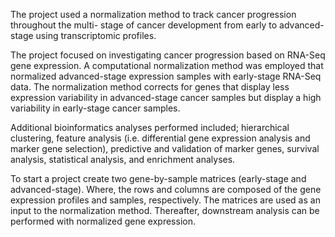 The project used a normalization method to track cancer progression throughout the multi-
stage of cancer development from early to advanced-stage using transcriptomic profiles.

The project focused on investigating cancer progression based on RNA-Seq gene expression.
A computational normalization method was employed that normalized advanced-stage
expression samples with early-stage RNA-Seq data. The normalization method corrects for
genes that display less expression variability in advanced-stage cancer samples but display a
high variability in early-stage cancer samples.

Additional bioinformatics analyses performed included; hierarchical clustering, feature
analysis (i.e. differential gene expression analysis and marker gene selection), predictive and
validation of marker genes, survival analysis, statistical analysis, and enrichment analyses.

To start a project create two gene-by-sample matrices (early-stage and advanced-stage).
Where, the rows and columns are composed of the gene expression profiles and samples,
respectively. The matrices are used as an input to the normalization method. Thereafter,
downstream analysis can be performed with normalized gene expression.
